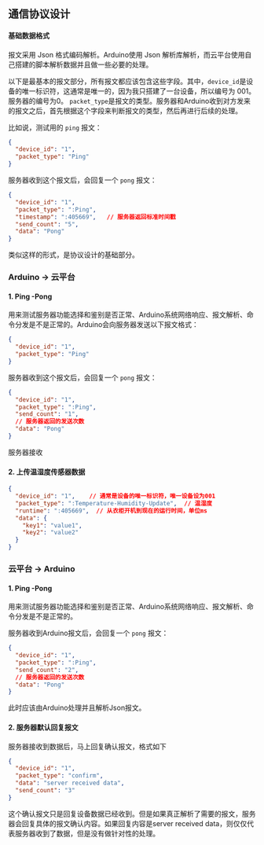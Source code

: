## 通信协议设计

#### 基础数据格式

报文采用 Json 格式编码解析。Arduino使用 Json 解析库解析，而云平台使用自己搭建的脚本解析数据并且做一些必要的处理。

以下是最基本的报文部分，所有报文都应该包含这些字段。其中，`device_id`是设备的唯一标识符，这通常是唯一的，因为我只搭建了一台设备，所以编号为
001。服务器的编号为0。 `packet_type`是报文的类型。服务器和Arduino收到对方发来的报文之后，首先根据这个字段来判断报文的类型，然后再进行后续的处理。

比如说，测试用的 `ping` 报文：

```json
{
  "device_id": "1",
  "packet_type": "Ping"
}
```

服务器收到这个报文后，会回复一个 `pong` 报文：

```json
{
  "device_id": "1",
  "packet_type": ":Ping",
  "timestamp": ":405669",   // 服务器返回标准时间戳
  "send_count": "5",
  "data": "Pong"
}
```

类似这样的形式，是协议设计的基础部分。

### Arduino -> 云平台

#### 1. Ping -Pong

用来测试服务器功能选择和鉴别是否正常、Arduino系统网络响应、报文解析、命令分发是不是正常的。Arduino会向服务器发送以下报文格式：

```json
{
  "device_id": "1",
  "packet_type": "Ping"
}
```

服务器收到这个报文后，会回复一个 `pong` 报文：

```json
{
  "device_id": "1",
  "packet_type": ":Ping",
  "send_count": "1",
  // 服务器返回的发送次数
  "data": "Pong"
}
```

服务器接收

#### 2. 上传温湿度传感器数据

```json
{
  "device_id": "1",    // 通常是设备的唯一标识符，唯一设备设为001
  "packet_type": ":Temperature-Humidity-Update",  // 温湿度
  "runtime": ":405669",  // 从衣柜开机到现在的运行时间，单位ms
  "data": {
    "key1": "value1",
    "key2": "value2"
  }
}
```

### 云平台 -> Arduino

#### 1. Ping -Pong

用来测试服务器功能选择和鉴别是否正常、Arduino系统网络响应、报文解析、命令分发是不是正常的。

服务器收到Arduino报文后，会回复一个 `pong` 报文：

```json
{
  "device_id": "1",
  "packet_type": ":Ping",
  "send_count": "2",
  // 服务器返回的发送次数
  "data": "Pong"
}
```

此时应该由Arduino处理并且解析Json报文。

#### 2. 服务器默认回复报文

服务器接收到数据后，马上回复确认报文，格式如下

```json
{
  "device_id": "1",
  "packet_type": "confirm",
  "data": "server received data",
  "send_count": "3"
}
```

这个确认报文只是回复设备数据已经收到。但是如果真正解析了需要的报文，服务器会回复具体的报文确认内容。如果回复内容是server
received data，则仅仅代表服务器收到了数据，但是没有做针对性的处理。